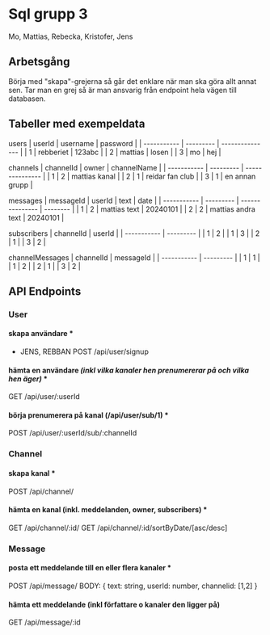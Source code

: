 # Sql grupp 3

Mo, Mattias, Rebecka, Kristofer, Jens

## Arbetsgång

Börja med "skapa"-grejerna så går det enklare när man ska göra allt annat sen. Tar man en grej så är man ansvarig från endpoint hela vägen till databasen.

## Tabeller med exempeldata

users
| userId | username | password |
| ----------- | --------- | --------------- |
| 1 | rebberiet | 123abc |
| 2 | mattias | losen |
| 3 | mo | hej |

channels
| channelId | owner | channelName |
| ----------- | --------- | --------------- |
| 1 | 2 | mattias kanal |
| 2 | 1 | reidar fan club |
| 3 | 1 | en annan grupp |

messages
| messageId | userId | text | date |
| ----------- | --------- | --------------- | -------- |
| 1 | 2 | mattias text | 20240101 |
| 2 | 2 | mattias andra text | 20240101 |

subscribers
| channelId | userId |
| ----------- | --------- |
| 1 | 2 |
| 1 | 3 |
| 2 | 1 |
| 3 | 2 |

channelMessages
| channelId | messageId |
| ----------- | --------- |
| 1 | 1 |
| 1 | 2 |
| 2 | 1 |
| 3 | 2 |

## API Endpoints

### User

#### skapa användare \*

- JENS, REBBAN
  POST /api/user/signup

#### hämta en användare _(inkl vilka kanaler hen prenumererar på och vilka hen äger)_ \*

GET /api/user/:userId

#### börja prenumerera på kanal (/api/user/sub/1) \*

POST /api/user/:userId/sub/:channelId

### Channel

#### skapa kanal \*

POST /api/channel/

#### hämta en kanal (inkl. meddelanden, owner, subscribers) \*

GET /api/channel/:id/
GET /api/channel/:id/sortByDate/[asc/desc]

### Message

#### posta ett meddelande till en eller flera kanaler \*

POST /api/message/
BODY:
{
text: string,
userId: number,
channelid: [1,2]
}

#### hämta ett meddelande (inkl författare o kanaler den ligger på)

GET /api/message/:id
